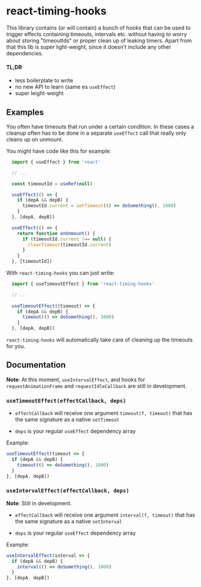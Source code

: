 # react-timing-hooks

This library contains (or will contain) a bunch of hooks that can be used to trigger effects
containing timeouts, intervals etc. without having to worry about storing "timeoutIds" or proper
clean up of leaking timers. Apart from that this lib is super light-weight, since it doesn't include
any other dependencies.

#### TL;DR

* less boilerplate to write
* no new API to learn (same es `useEffect`)
* super leight-weight

## Examples

You often have timeouts that run under a certain condition. In these cases a cleanup
often has to be done in a separate `useEffect` call that really only cleans up on
unmount. 

You might have code like this for example:

```javascript
  import { useEffect } from 'react'

  // ... 

  const timeoutId = useRef(null)

  useEffect(() => {
    if (depA && depB) {
      timeoutId.current = setTimeout(() => doSomething(), 1000)
    }
  }, [depA, depB])

  useEffect(() => {
    return function onUnmount() {
      if (timeoutId.current !== null) {
        clearTimeout(timeoutId.current)
      }
    }
  }, [timeoutId])
```

With `react-timing-hooks` you can just write:

```javascript
  import { useTimeoutEffect } from 'react-timing-hooks'

  // ... 
  
  useTimeoutEffect((timeout) => {
    if (depA && depB) {
      timeout(() => doSomething(), 1000)
    }
  }, [depA, depB])
```

`react-timing-hooks` will automatically take care of cleaning up the timeouts for you.

## Documentation

**Note**: At this moment, `useIntervalEffect`, and hooks for `requestAnimationFrame` and `requestIdleCallback`
are still in development.

### `useTimeoutEffect(effectCallback, deps)`

* `effectCallback` will receive one argument `timeout(f, timeout)` that has the
same signature as a native `setTimeout`

* `deps` is your regular `useEffect` dependency array

Example: 

```javascript
useTimeoutEffect(timeout => {
  if (depA && depB) {
    timeout(() => doSomething(), 1000)
  }
}, [depA, depB])
```

### `useIntervalEffect(effectCallback, deps)`

**Note**: Still in development.

* `effectCallback` will receive one argument `interval(f, timeout)` that has the
same signature as a native `setInterval`

* `deps` is your regular `useEffect` dependency array

Example: 

```javascript
useIntervalEffect(interval => {
  if (depA && depB) {
    interval(() => doSomething(), 1000)
  }
}, [depA, depB])
```

